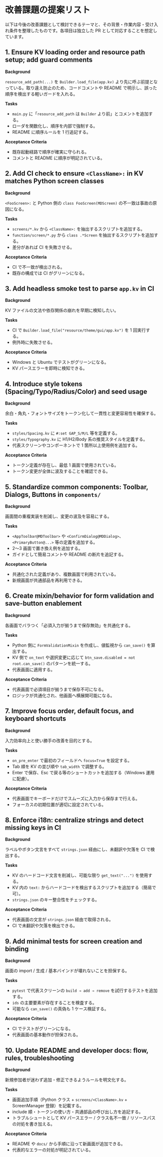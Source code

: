 # 改善課題の提案リスト

以下は今後の改善課題として検討できるテーマと、その背景・作業内容・受け入れ条件を整理したものです。各項目は独立した PR として対応することを想定しています。

## 1. Ensure KV loading order and resource path setup; add guard comments

**Background**

`resource_add_path(...)` を `Builder.load_file(app.kv)` より先に呼ぶ前提となっている。取り違え防止のため、コードコメントや README で明示し、誤った順序を検出する軽いガードを入れる。

**Tasks**

- `main.py` に「`resource_add_path` は `Builder` より前」とコメントを追加する。
- ローダを関数化し、順序を内部で強制する。
- README に順序ルールを 1 行追記する。

**Acceptance Criteria**

- 既存起動経路で順序が確実に守られる。
- コメントと README に順序が明記されている。

## 2. Add CI check to ensure `<ClassName>:` in KV matches Python screen classes

**Background**

`<FooScreen>:` と Python 側の `class FooScreen(MDScreen)` の不一致は事故の原因になる。

**Tasks**

- `screens/*.kv` から `<ClassName>:` を抽出するスクリプトを追加する。
- `function/screen/*.py` から `class .*Screen` を抽出するスクリプトを追加する。
- 差分があれば CI を失敗させる。

**Acceptance Criteria**

- CI で不一致が検出される。
- 既存の構成では CI がグリーンになる。

## 3. Add headless smoke test to parse `app.kv` in CI

**Background**

KV ファイルの文法や依存関係の崩れを早期に検知したい。

**Tasks**

- CI で `Builder.load_file("resource/theme/gui/app.kv")` を 1 回実行する。
- 例外時に失敗させる。

**Acceptance Criteria**

- Windows と Ubuntu でテストがグリーンになる。
- KV パースエラーを即時に検知できる。

## 4. Introduce style tokens (Spacing/Typo/Radius/Color) and seed usage

**Background**

余白・角丸・フォントサイズをトークン化して一貫性と変更容易性を確保する。

**Tasks**

- `styles/Spacing.kv` に `#:set GAP_S/M/L` 等を定義する。
- `styles/Typography.kv` に H1/H2/Body 系の推奨スタイルを定義する。
- 代表スクリーンやコンポーネントで 1 箇所以上使用例を追加する。

**Acceptance Criteria**

- トークン定義が存在し、最低 1 画面で使用されている。
- トークン変更が全体に波及することを確認できる。

## 5. Standardize common components: Toolbar, Dialogs, Buttons in `components/`

**Background**

画面間の重複実装を削減し、変更の波及を容易にする。

**Tasks**

- `<AppToolbar@MDToolbar>` や `<ConfirmDialog@MDDialog>`、`<PrimaryButton@...>` 等の定義を追加する。
- 2〜3 画面で置き換え例を追加する。
- ガイドとして簡易コメントや README の断片を追記する。

**Acceptance Criteria**

- 共通化された定義があり、複数画面で利用されている。
- 新規画面が共通部品を再利用できる。

## 6. Create mixin/behavior for form validation and save-button enablement

**Background**

各画面でバラつく「必須入力が揃うまで保存無効」を共通化する。

**Tasks**

- Python 側に `FormValidationMixin` を作成し、値監視から `can_save()` を算出する。
- KV 側で `on_text` や選択変更に応じて `btn_save.disabled = not root.can_save()` のパターンを統一する。
- 代表画面に適用する。

**Acceptance Criteria**

- 代表画面で必須項目が揃うまで保存不可になる。
- ロジックが共通化され、他画面へ横展開可能になる。

## 7. Improve focus order, default focus, and keyboard shortcuts

**Background**

入力効率向上と使い勝手の改善を目的とする。

**Tasks**

- `on_pre_enter` で最初のフィールドへ `focus=True` を設定する。
- Tab 順を KV の並び順や `tab_width` で調整する。
- Enter で保存、Esc で戻る等のショートカットを追加する（Windows 運用に配慮）。

**Acceptance Criteria**

- 代表画面でキーボードだけでスムーズに入力から保存まで行える。
- フォーカスの初期位置が適切に設定されている。

## 8. Enforce i18n: centralize strings and detect missing keys in CI

**Background**

ラベルやボタン文言をすべて `strings.json` 経由にし、未翻訳や欠落を CI で検出する。

**Tasks**

- KV のハードコード文言を削減し、可能な限り `get_text("...")` を使用する。
- KV 内の `text:` からハードコードを検出するスクリプトを追加する（簡易で可）。
- `strings.json` のキー整合性をチェックする。

**Acceptance Criteria**

- 代表画面の文言が `strings.json` 経由で取得される。
- CI で未翻訳や欠落を検出できる。

## 9. Add minimal tests for screen creation and binding

**Background**

画面の import / 生成 / 基本バインドが壊れないことを担保する。

**Tasks**

- `pytest` で代表スクリーンの `build → add → remove` を試行するテストを追加する。
- `ids` の主要要素が存在することを検査する。
- 可能なら `can_save()` の真偽も 1 ケース検証する。

**Acceptance Criteria**

- CI でテストがグリーンになる。
- 代表画面の基本動作が担保される。

## 10. Update README and developer docs: flow, rules, troubleshooting

**Background**

新規参加者が迷わず追加・修正できるようルールを明文化する。

**Tasks**

- 画面追加手順（Python クラス + `screens/<ClassName>.kv` + ScreenManager 登録）を記載する。
- include 順・トークンの使い方・共通部品の呼び出し方を追記する。
- トラブルシュートとして KV パースエラー / クラス名不一致 / リソースパスの対処を書き加える。

**Acceptance Criteria**

- README や `docs/` から手順に沿って新画面が追加できる。
- 代表的なエラーの対処が明記されている。

